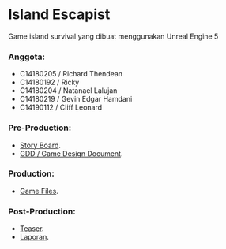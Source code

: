# Island Escapist
Game island survival yang dibuat menggunakan Unreal Engine 5 
### Anggota:
* C14180205 / Richard Thendean
* C14180192 / Ricky
* C14180204 / Natanael Lalujan
* C14180219 / Gevin Edgar Hamdani
* C14190112 / Cliff Leonard
### Pre-Production:
* [Story Board](https://docs.google.com/document/d/1ueEEenMD1cvrARYrtxW7UHprCa5TZIZbHiXTWMhxsZ8/edit).
* [GDD / Game Design Document](https://docs.google.com/document/d/1IRKJkALDCwrgAJOtqAhdpvZMJcMrPzAnz4n0tcnQMnc/edit).
### Production:
* [Game Files](https://drive.google.com/drive/folders/1-Obs1RXDBNkF7TT-JEipl1HENoadBJ-h?usp=sharing).
### Post-Production:
* [Teaser]().
* [Laporan](https://docs.google.com/document/d/14smGmuckLNjdtRldvdhQ1H-V5lsXvIEYzo18GlLvyR0/edit).
